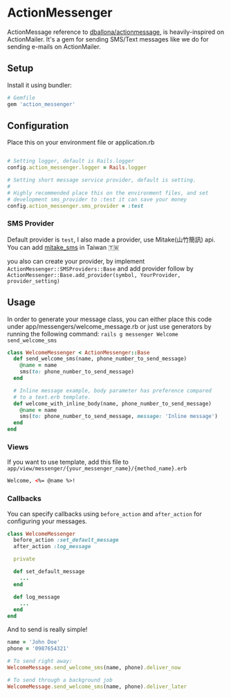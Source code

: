 # ActionMessenger

ActionMessage reference to [dballona/actionmessage](https://github.com/dballona/actionmessage), is heavily-inspired on ActionMailer.
It's a gem for sending SMS/Text messages like we do for sending e-mails on ActionMailer.

## Setup

Install it using bundler:

```ruby
# Gemfile
gem 'action_messenger'
```

## Configuration
Place this on your environment file or application.rb

```ruby

# Setting logger, default is Rails.logger
config.action_messenger.logger = Rails.logger

# Setting short message service provider, default is setting.
#
# Highly recommended place this on the environment files, and set 
# development sms_provider to :test it can save your money
config.action_messenger.sms_provider = :test 


```

### SMS Provider
Default provider is `test`, I also made a provider, use Mitake(山竹簡訊) api.
You can add [mitake_sms](http://) in Taiwan 🇹🇼

you also can create your provider, by implement `ActionMessenger::SMSProviders::Base` and add provider follow by `ActionMessenger::Base.add_provider(symbol, YourProvider, provider_setting)`

## Usage

In order to generate your message class, you can either place this code
under app/messengers/welcome_message.rb or just use generators by running
the following command: `rails g messenger Welcome send_welcome_sms`

```ruby
class WelcomeMessenger < ActionMessenger::Base
  def send_welcome_sms(name, phone_number_to_send_message)
    @name = name
    sms(to: phone_number_to_send_message)
  end

  # Inline message example, body parameter has preference compared
  # to a text.erb template.
  def welcome_with_inline_body(name, phone_number_to_send_message)
    @name = name
    sms(to: phone_number_to_send_message, message: 'Inline message')
  end
end
```

### Views

If you want to use template, add this file to `app/view/messenger/{your_messenger_name}/{method_name}.erb`

```html
Welcome, <%= @name %>!
```

### Callbacks
You can specify callbacks using `before_action` and `after_action` for configuring your messages.

```ruby
class WelcomeMessenger
  before_action :set_default_message
  after_action :log_message

  private

  def set_default_message
    ...
  end

  def log_message
    ...
  end
end

```

And to send is really simple!

```ruby
name = 'John Doe'
phone = '0987654321'

# To send right away:
WelcomeMessage.send_welcome_sms(name, phone).deliver_now

# To send through a background job
WelcomeMessage.send_welcome_sms(name, phone).deliver_later

```